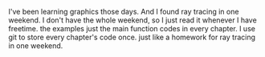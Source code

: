 I've been learning graphics those days.
And I found ray tracing in one weekend.
I don't have the whole weekend, so I just read it whenever I have freetime.
the examples just the main function codes in every chapter.
I use git to store every chapter's code once.
just like a homework for ray tracing in one weekend.
